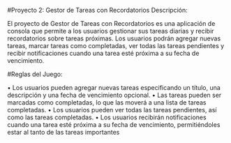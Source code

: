 #Proyecto 2: Gestor de Tareas con Recordatorios
Descripción:

El proyecto de Gestor de Tareas con Recordatorios es una aplicación de consola que 
permite a los usuarios gestionar sus tareas diarias y recibir recordatorios sobre tareas 
próximas. Los usuarios podrán agregar nuevas tareas, marcar tareas como completadas, 
ver todas las tareas pendientes y recibir notificaciones cuando una tarea esté próxima a su 
fecha de vencimiento.

#Reglas del Juego:

•  Los usuarios pueden agregar nuevas tareas especificando un título, una descripción 
   y una fecha de vencimiento opcional.
•  Las tareas pueden ser marcadas como completadas, lo que las moverá a una lista 
   de tareas completadas.
•  Los usuarios pueden ver todas las tareas pendientes, así como las tareas 
   completadas.
•  Los usuarios recibirán notificaciones cuando una tarea esté próxima a su fecha de 
   vencimiento, permitiéndoles estar al tanto de las tareas importantes

